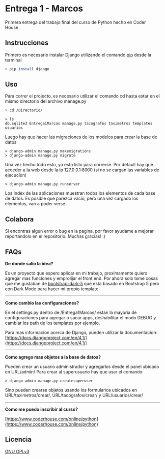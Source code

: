 # Entrega 1 - Marcos

Primera entrega del trabajo final del curso de Python hecho en Coder House.

## Instrucciones

Primero es necesario instalar Django utilizando el comando [pip](https://pip.pypa.io/en/stable/) desde la terminal

```bash
> pip install django
```

## Uso

Para correr el projecto, es necesario utilizar el comando cd hasta estar en el mismo directorio del archivo manage.py

```bash
> cd /Directorio/
```

```
> ls
db.sqlite3 Entrega1Marcos manage.py tacografos taximetros templates usuarios
```

Luego hay que hacer las migraciones de los modelos para crear la base de datos

```
> django-admin manage.py makemigrations
> django-admin manage.py migrate
```

Una vez hecho todo esto, ya esta listo para correrse. Por default hay que acceder a la web desde la ip 127.0.0.1:8000 (si no se cargan las variables de ejecucion)

```
> django-admin manage.py runserver
```

Los index de las aplicaciones muestran todos los elementos de cada base de datos. Es posible que parezca vacio, pero una vez cargado los elementos, van a poder verse.


## Colabora

Si encontras algun error o bug en la pagina, por favor ayudame a mejorar reportandolo en el repositorio. Muchas gracias! :)

## FAQs

**De donde salio la idea?**

Es un proyecto que espero aplicar en mi trabajo, proximamente quiero agregar mas funciones y emprolijar el front end. Por ahora solo tome cosas que me gustaban de [bootstrap-dark-5](https://vinorodrigues.github.io/bootstrap-dark-5/) que esta basado en Bootstrap 5 pero con Dark Mode para hacer mi propio template

---
**Como cambio las configuraciones?**

En el settings.py dentro de /Entrega1Marcos/ estan la mayoria de configuraciones para agregar o sacar apps, deshabilitar el modo DEBUG y cambiar los path de los templates por ejemplo.

Para mas informacion acerca de Django, pueden utilizar la documentacion: [https://docs.djangoproject.com/en/4.1/](https://docs.djangoproject.com/en/4.1/)

---
**Como agrego mas objetos a la base de datos?**

Pueden crear un usuario administrador y agregarlos desde el panel ubicado en URL/admin/
Para crear al superusuario hay que usar el comando 

```
> django-admin manage.py createsuperuser
```

Sino pueden crearse objetos usando los formularios ubicados en URL/taximetros/crear/, URL/tacografos/crear/ y URL/usuarios/crear/

---
**Como me puedo inscribir al curso?**

[https://www.coderhouse.com/online/python](https://www.coderhouse.com/online/python)

## Licencia
[GNU GPLv3](https://choosealicense.com/licenses/gpl-3.0/)